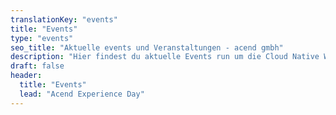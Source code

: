 ```yaml
---
translationKey: "events"
title: "Events"
type: "events"
seo_title: "Aktuelle events und Veranstaltungen - acend gmbh"
description: "Hier findest du aktuelle Events run um die Cloud Native Welt"
draft: false
header:
  title: "Events"
  lead: "Acend Experience Day"
---
```

